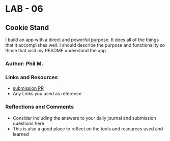 # LAB - 06

## Cookie Stand

I build an app with a direct and powerful purpose. It does all of the things that it accomplishes well. I should describe the purpose and functionality so those that visit my README understand the app

### Author: Phil M.

### Links and Resources
* [submission PR](http://xyz.com)
* Any Links you used as reference

### Reflections and Comments
* Consider including the answers to your daily journal and submission questions here
* This is also a good place to reflect on the tools and resources used and learned
